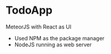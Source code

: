 # TodoApp
MeteorJS with React as UI

- Used NPM as the package manager
- NodeJS running as web server
